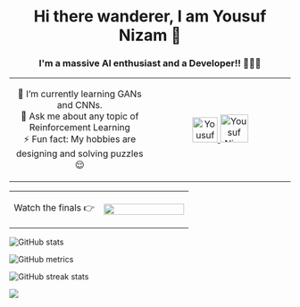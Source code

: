 <h1 align="center">
  Hi there wanderer, I am Yousuf Nizam 👋
</h1>

<h3 align="center">
  I'm a massive AI enthusiast and a Developer!! 👨🏻‍💻
</h3>

<table border="0" width="100%" >
  <tr>
    <td width="50%">
      <p align="center">
        🌱 I’m currently learning GANs and CNNs. <br>
        💬 Ask me about any topic of Reinforcement Learning <br>
        ⚡ Fun fact: My hobbies are designing and solving puzzles 😌 <br>
       </p>
    </td>
    <td width="50%">
      <div align="center">
      <a href="https://www.linkedin.com/in/yousufnizam">
    <img alt="Yousuf Nizam - LinkedIn" width="45px" src="https://upload.wikimedia.org/wikipedia/commons/thumb/e/e9/Linkedin_icon.svg/256px-Linkedin_icon.svg.png"/>
  </a>
  <a href="https://twitter.com/yousuf_nzm">
    <img alt="Yousuf Nizam - Twitter" width="50px" src="https://upload.wikimedia.org/wikipedia/sco/9/9f/Twitter_bird_logo_2012.svg"/>
  </a>
    </td>
  </div>
  </tr>
</table>

<table border="0" width="100%" >
  <tr>
    <td width="50%">
      <p>
        Watch the finals 👉 
      </p>
    </td>
    <td width="50%">
      <div align="center">
      <a href="https://www.youtube.com/watch?v=sS0U3j262Uw">
       <img src="short_sneak.gif" width="100%" />
      </a>
    </td>
  </div>
  </tr>
</table>

![GitHub stats](https://github-readme-stats.vercel.app/api?username=yousufnzm&show_icons=true&theme=radical)  

![GitHub metrics](https://metrics.lecoq.io/yousufnzm)  

![GitHub streak stats](https://github-readme-streak-stats.herokuapp.com/?user=yousufnzm&theme=radical)  

![](https://komarev.com/ghpvc/?username=yousufnzm&color=blueviolet&label=PROFILE+VIEWS&style=plastic)
